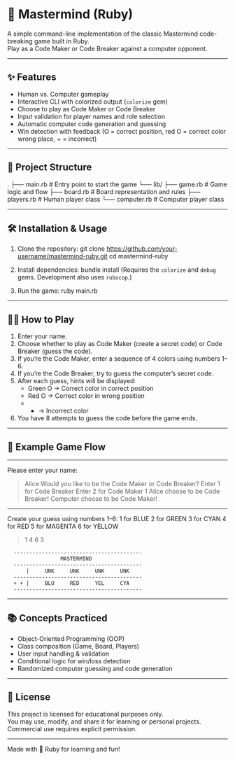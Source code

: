 # 🎯 Mastermind (Ruby)

A simple command-line implementation of the classic Mastermind code-breaking game built in Ruby.  
Play as a Code Maker or Code Breaker against a computer opponent.

---

## ✨ Features

- Human vs. Computer gameplay
- Interactive CLI with colorized output (`colorize` gem)
- Choose to play as Code Maker or Code Breaker
- Input validation for player names and role selection
- Automatic computer code generation and guessing
- Win detection with feedback (O = correct position, red O = correct color wrong place, + = incorrect)

---

## 📂 Project Structure

.
├── main.rb              # Entry point to start the game
└── lib/
    ├── game.rb          # Game logic and flow
    ├── board.rb         # Board representation and rules
    ├── players.rb       # Human player class
    └── computer.rb      # Computer player class

---

## 🛠 Installation & Usage

1. Clone the repository:
   git clone https://github.com/your-username/mastermind-ruby.git
   cd mastermind-ruby

2. Install dependencies:
   bundle install
   (Requires the `colorize` and `debug` gems. Development also uses `rubocop`.)

3. Run the game:
   ruby main.rb

---

## 🧑‍💻 How to Play

1. Enter your name.
2. Choose whether to play as Code Maker (create a secret code) or Code Breaker (guess the code).
3. If you’re the Code Maker, enter a sequence of 4 colors using numbers 1–6.
4. If you’re the Code Breaker, try to guess the computer’s secret code.
5. After each guess, hints will be displayed:
   - Green O → Correct color in correct position
   - Red O → Correct color in wrong position
   - + → Incorrect color
6. You have 8 attempts to guess the code before the game ends.

---

## 📜 Example Game Flow

-------------------------------------------
Please enter your name:
> Alice
Would you like to be the Code Maker or Code Breaker?
Enter 1 for Code Breaker
Enter 2 for Code Maker
> 1
Alice choose to be Code Breaker!
Computer choose to be Code Maker!
-------------------------------------------

Create your guess using numbers 1–6:
1 for BLUE
2 for GREEN
3 for CYAN
4 for RED
5 for MAGENTA
6 for YELLOW
> 1
> 4
> 6
> 3

      -----------------------------------------
                     MASTERMIND
      -----------------------------------------
          |     UNK     UNK     UNK     UNK
      -----------------------------------------
      + + |     BLU     RED     YEL     CYA
      -----------------------------------------

---

## 📚 Concepts Practiced

- Object-Oriented Programming (OOP)
- Class composition (Game, Board, Players)
- User input handling & validation
- Conditional logic for win/loss detection
- Randomized computer guessing and code generation

---

## 📄 License

This project is licensed for educational purposes only.  
You may use, modify, and share it for learning or personal projects.  
Commercial use requires explicit permission.

---

Made with 💎 Ruby for learning and fun!
